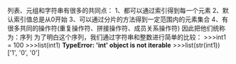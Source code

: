列表、元组和字符串有很多的共同点：
1、都可以通过索引得到每一个元素
2、默认索引值总是从0开始
3、可以通过分片的方法得到一定范围内的元素集合
4、有很多共同的操作符(重复操作符、拼接操作符、成员关系操作符)
因此把他们统称为：序列
为了明白这个序列，我们通过字符串和整数进行简单的比较：
    >>>int1 = 100
    >>>list(int1)
    **TypeError: 'int' object is not iterable**
    >>>list(str(int1))
    ['1', '0', '0']
    
